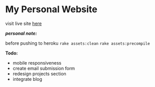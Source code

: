 # My Personal Website

visit live site [here](http://melissamartinez.me)

***personal note:***

before pushing to heroku `rake assets:clean` `rake assets:precompile`

**Todo:**
* mobile responsiveness
* create email submission form
* redesign projects section
* integrate blog
